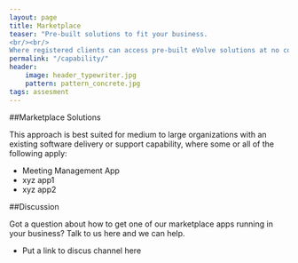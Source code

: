 ```yaml
---
layout: page
title: Marketplace
teaser: "Pre-built solutions to fit your business.
<br/><br/> 
Where registered clients can access pre-built eVolve solutions at no cost. For more information on how to reuse these in your own business, just contact us."
permalink: "/capability/"
header:
    image: header_typewriter.jpg
    pattern: pattern_concrete.jpg
tags: assesment
---
```


##Marketplace Solutions

This approach is best suited for medium to large organizations with an existing software delivery or support capability, where some or all of the following apply:

* Meeting Management App
* xyz app1 
* xyz app2

##Discussion

Got a question about how to get one of our marketplace apps running in your business? Talk to us here and we can help. 

* Put a link to discus channel here 

